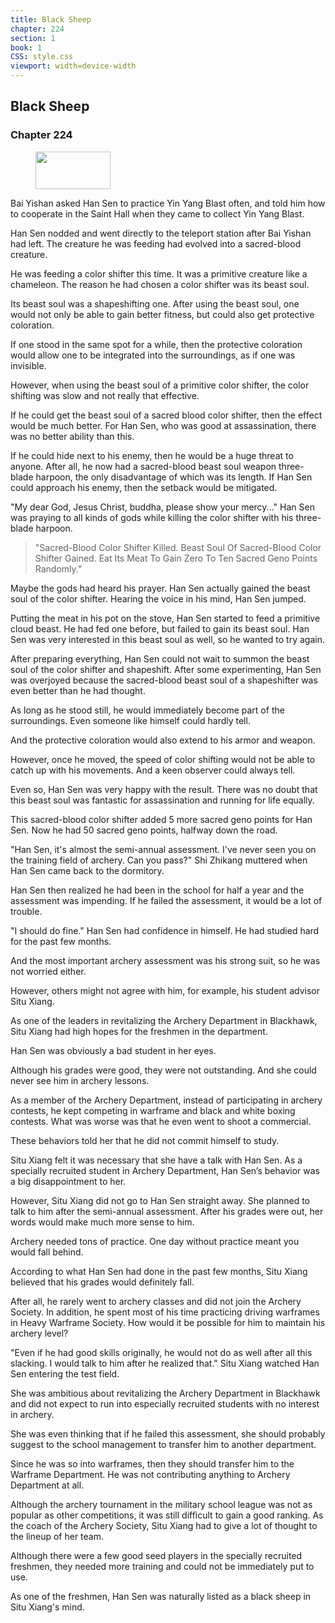 ```yaml
---
title: Black Sheep
chapter: 224
section: 1
book: 1
CSS: style.css
viewport: width=device-width
---
```


## Black Sheep

### Chapter 224

<figure>
	<img src="../Images/gem.gif" alt="" id="gem" width="120" height="60" />
</figure>

Bai Yishan asked Han Sen to practice Yin Yang Blast often, and told him how to cooperate in the Saint Hall when they came to collect Yin Yang Blast.

Han Sen nodded and went directly to the teleport station after Bai Yishan had left. The creature he was feeding had evolved into a sacred-blood creature.

He was feeding a color shifter this time. It was a primitive creature like a chameleon. The reason he had chosen a color shifter was its beast soul.

Its beast soul was a shapeshifting one. After using the beast soul, one would not only be able to gain better fitness, but could also get protective coloration.

If one stood in the same spot for a while, then the protective coloration would allow one to be integrated into the surroundings, as if one was invisible.

However, when using the beast soul of a primitive color shifter, the color shifting was slow and not really that effective.

If he could get the beast soul of a sacred blood color shifter, then the effect would be much better. For Han Sen, who was good at assassination, there was no better ability than this.

If he could hide next to his enemy, then he would be a huge threat to anyone. After all, he now had a sacred-blood beast soul weapon three-blade harpoon, the only disadvantage of which was its length. If Han Sen could approach his enemy, then the setback would be mitigated.

"My dear God, Jesus Christ, buddha, please show your mercy..." Han Sen was praying to all kinds of gods while killing the color shifter with his three-blade harpoon.

> "Sacred-Blood Color Shifter Killed. Beast Soul Of Sacred-Blood Color Shifter Gained. Eat Its Meat To Gain Zero To Ten Sacred Geno Points Randomly."

Maybe the gods had heard his prayer. Han Sen actually gained the beast soul of the color shifter. Hearing the voice in his mind, Han Sen jumped.

Putting the meat in his pot on the stove, Han Sen started to feed a primitive cloud beast. He had fed one before, but failed to gain its beast soul. Han Sen was very interested in this beast soul as well, so he wanted to try again.

After preparing everything, Han Sen could not wait to summon the beast soul of the color shifter and shapeshift. After some experimenting, Han Sen was overjoyed because the sacred-blood beast soul of a shapeshifter was even better than he had thought.

As long as he stood still, he would immediately become part of the surroundings. Even someone like himself could hardly tell.

And the protective coloration would also extend to his armor and weapon.

However, once he moved, the speed of color shifting would not be able to catch up with his movements. And a keen observer could always tell.

Even so, Han Sen was very happy with the result. There was no doubt that this beast soul was fantastic for assassination and running for life equally.

This sacred-blood color shifter added 5 more sacred geno points for Han Sen. Now he had 50 sacred geno points, halfway down the road.

"Han Sen, it's almost the semi-annual assessment. I've never seen you on the training field of archery. Can you pass?" Shi Zhikang muttered when Han Sen came back to the dormitory.

Han Sen then realized he had been in the school for half a year and the assessment was impending. If he failed the assessment, it would be a lot of trouble.

"I should do fine." Han Sen had confidence in himself. He had studied hard for the past few months.

And the most important archery assessment was his strong suit, so he was not worried either.

However, others might not agree with him, for example, his student advisor Situ Xiang.

As one of the leaders in revitalizing the Archery Department in Blackhawk, Situ Xiang had high hopes for the freshmen in the department.

Han Sen was obviously a bad student in her eyes.

Although his grades were good, they were not outstanding. And she could never see him in archery lessons.

As a member of the Archery Department, instead of participating in archery contests, he kept competing in warframe and black and white boxing contests. What was worse was that he even went to shoot a commercial.

These behaviors told her that he did not commit himself to study.

Situ Xiang felt it was necessary that she have a talk with Han Sen. As a specially recruited student in Archery Department, Han Sen’s behavior was a big disappointment to her.

However, Situ Xiang did not go to Han Sen straight away. She planned to talk to him after the semi-annual assessment. After his grades were out, her words would make much more sense to him.

Archery needed tons of practice. One day without practice meant you would fall behind.

According to what Han Sen had done in the past few months, Situ Xiang believed that his grades would definitely fall.

After all, he rarely went to archery classes and did not join the Archery Society. In addition, he spent most of his time practicing driving warframes in Heavy Warframe Society. How would it be possible for him to maintain his archery level?

"Even if he had good skills originally, he would not do as well after all this slacking. I would talk to him after he realized that." Situ Xiang watched Han Sen entering the test field.

She was ambitious about revitalizing the Archery Department in Blackhawk and did not expect to run into especially recruited students with no interest in archery.

She was even thinking that if he failed this assessment, she should probably suggest to the school management to transfer him to another department.

Since he was so into warframes, then they should transfer him to the Warframe Department. He was not contributing anything to Archery Department at all.

Although the archery tournament in the military school league was not as popular as other competitions, it was still difficult to gain a good ranking. As the coach of the Archery Society, Situ Xiang had to give a lot of thought to the lineup of her team.

Although there were a few good seed players in the specially recruited freshmen, they needed more training and could not be immediately put to use.

As one of the freshmen, Han Sen was naturally listed as a black sheep in Situ Xiang's mind.